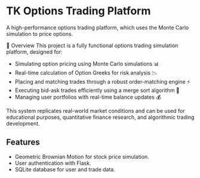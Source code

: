 # TK Options Trading Platform
A high-performance options trading platform, which uses the Monte Carlo simulation to price options. 

🔹 Overview
This project is a fully functional options trading simulation platform, designed for:

- Simulating option pricing using Monte Carlo simulations 📊
- Real-time calculation of Option Greeks for risk analysis 📉
- Placing and matching trades through a robust order-matching engine ⚡
- Executing bid-ask trades efficiently using a merge sort algorithm 🔄
- Managing user portfolios with real-time balance updates 💰

This system replicates real-world market conditions and can be used for educational purposes, quantitative finance research, and algorithmic trading development.

## Features
- Geometric Brownian Motion for stock price simulation.
- User authentication with Flask.
- SQLite database for user and trade data.
